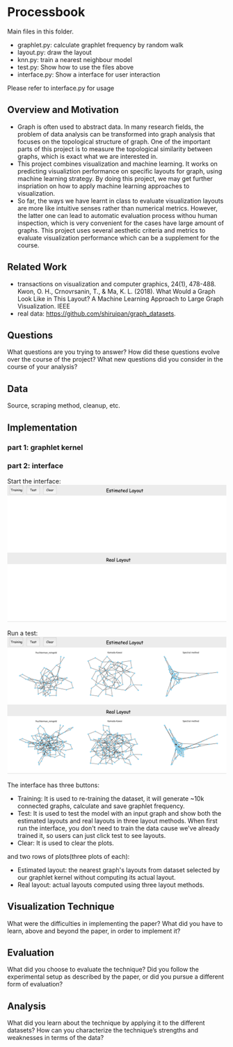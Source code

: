 # Processbook

Main files in this folder.
* graphlet.py: calculate graphlet frequency by random walk
* layout.py: draw the layout
* knn.py: train a nearest neighbour model
* test.py: Show how to use the files above
* interface.py: Show a interface for user interaction

Please refer to interface.py for usage

## Overview and Motivation
* Graph is often used to abstract data. In many research fields, the problem of data analysis can be transformed into graph analysis that focuses on the topological structure of graph. One of the important parts of this project is to measure the topological similarity between graphs, which is exact what we are interested in.
* This project combines visualization and machine learning. It works on predicting visualiztion performance on specific layouts for graph, using machine learning strategy. By doing this project, we may get further inspriation on how to apply machine learning approaches to visualization.
* So far, the ways we have learnt in class to evaluate visualization layouts are more like intuitive senses rather than numerical metrics. However, the latter one can lead to automatic evaluation process withou human inspection, which is very convenient for the cases have large amount of graphs. This project uses several aesthetic criteria and metrics to evaluate visualization performance which can be a supplement for the course.

## Related Work
* transactions on visualization and computer graphics, 24(1), 478-488. Kwon, O. H., Crnovrsanin, T., & Ma, K. L. (2018). What Would a Graph Look Like in This Layout? A Machine Learning Approach to Large Graph Visualization. IEEE
* real data: https://github.com/shiruipan/graph_datasets.

## Questions
What questions are you trying to answer? How did these questions evolve over the course of the project? What new questions did you consider in the course of your analysis?

## Data
Source, scraping method, cleanup, etc.

## Implementation

### part 1: graphlet kernel

### part 2: interface

Start the interface:
![Image text](https://github.com/allhailjustice/vis_class_project/blob/master/screenshots/Screen%20Shot%202018-12-11%20at%209.00.44%20PM.png)

Run a test:
![Image text](https://github.com/allhailjustice/vis_class_project/blob/master/screenshots/Screen%20Shot%202018-12-11%20at%209.01.24%20PM.png)

The interface has three buttons:
* Training: It is used to re-training the dataset, it will generate ~10k connected graphs, calculate and save graphlet frequency.
* Test: It is used to test the model with an input graph and show both the estimated layouts and real layouts in three layout methods. When first run the interface, you don't need to train the data cause we've already trained it, so users can just click test to see layouts.
* Clear: It is used to clear the plots.

and two rows of plots(three plots of each):
* Estimated layout: the nearest graph's layouts from dataset selected by our graphlet kernel without computing its actual layout.
* Real layout: actual layouts computed using three layout methods.

## Visualization Technique
What were the difficulties in implementing the paper? What did you have to learn, above and beyond the paper, in order to implement it?

## Evaluation
What did you choose to evaluate the technique? Did you follow the experimental setup as described by the paper, or did you pursue a different form of evaluation?

## Analysis
What did you learn about the technique by applying it to the different datasets? How can you characterize the technique’s strengths and weaknesses in terms of the data?
